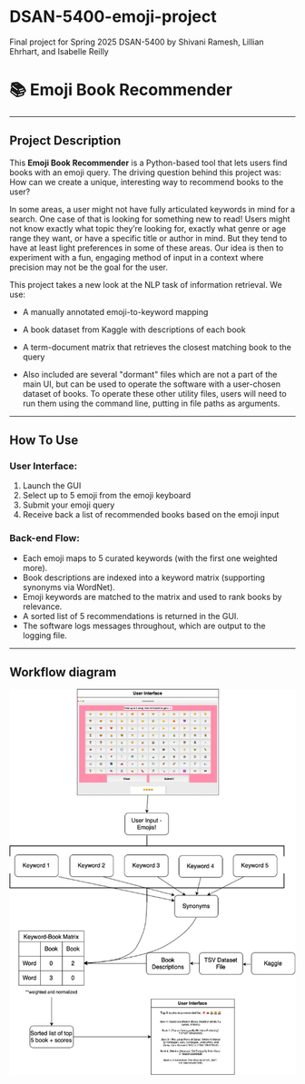 # DSAN-5400-emoji-project
Final project for Spring 2025 DSAN-5400 by Shivani Ramesh, Lillian Ehrhart, and Isabelle Reilly



# 📚 Emoji Book Recommender
---

## Project Description

This **Emoji Book Recommender** is a Python-based tool that lets users find books with an emoji query. The driving question behind this project was: How can we create a unique, interesting way to recommend books to the user? 

In some areas, a user might not have fully articulated keywords in mind for a search. One case of that is looking for something new to read! Users might not know exactly what topic they’re looking for, exactly what genre or age range they want, or have a specific title or author in mind. But they tend to have at least light preferences in some of these areas. Our idea is then to experiment with a fun, engaging method of input in a context where precision may not be the goal for the user.

This project takes a new look at the NLP task of information retrieval. We use:
- A manually annotated emoji-to-keyword mapping
- A book dataset from Kaggle with descriptions of each book
- A term-document matrix that retrieves the closest matching book to the query

- Also included are several "dormant" files which are not a part of the main UI, but can be used to operate the software with a user-chosen dataset of books. To operate these other utility files, users will need to run them using the command line, putting in file paths as arguments.
---

## How To Use

### User Interface:
1. Launch the GUI
2. Select up to 5 emoji from the emoji keyboard
3. Submit your emoji query
4. Receive back a list of recommended books based on the emoji input

### Back-end Flow:
- Each emoji maps to 5 curated keywords (with the first one weighted more).
- Book descriptions are indexed into a keyword matrix (supporting synonyms via WordNet).
- Emoji keywords are matched to the matrix and used to rank books by relevance.
- A sorted list of 5 recommendations is returned in the GUI.
- The software logs messages throughout, which are output to the logging file.

---

## Workflow diagram
![emojisbookdiagram.png](emojisbookdiagram.png)
